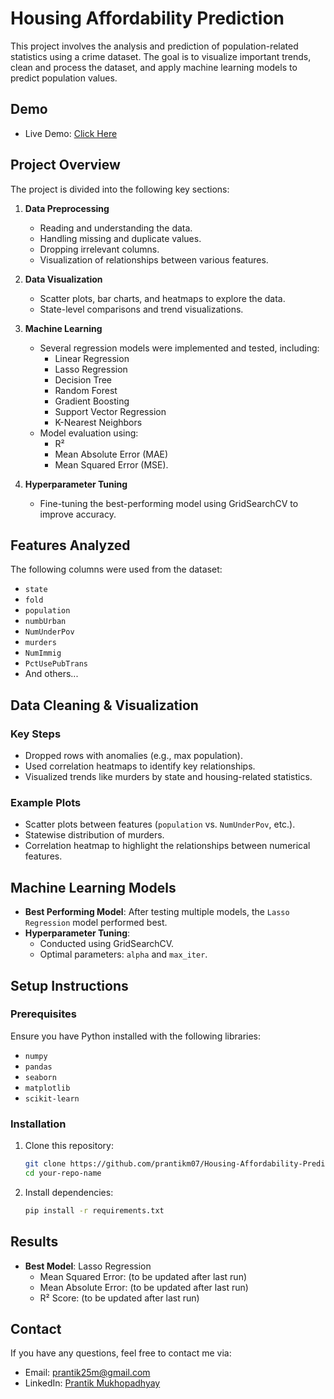 # Housing Affordability Prediction

This project involves the analysis and prediction of population-related statistics using a crime dataset. The goal is to visualize important trends, clean and process the dataset, and apply machine learning models to predict population values.

## Demo

- Live Demo: [Click Here](https://afhouse.onrender.com)

## Project Overview

The project is divided into the following key sections:
1. **Data Preprocessing**
   - Reading and understanding the data.
   - Handling missing and duplicate values.
   - Dropping irrelevant columns.
   - Visualization of relationships between various features.

2. **Data Visualization**
   - Scatter plots, bar charts, and heatmaps to explore the data.
   - State-level comparisons and trend visualizations.

3. **Machine Learning**
   - Several regression models were implemented and tested, including:
     - Linear Regression
     - Lasso Regression
     - Decision Tree
     - Random Forest
     - Gradient Boosting
     - Support Vector Regression
     - K-Nearest Neighbors
   - Model evaluation using:
     - R²
     - Mean Absolute Error (MAE)
     - Mean Squared Error (MSE).

4. **Hyperparameter Tuning**
   - Fine-tuning the best-performing model using GridSearchCV to improve accuracy.


## Features Analyzed

The following columns were used from the dataset:
- `state`
- `fold`
- `population`
- `numbUrban`
- `NumUnderPov`
- `murders`
- `NumImmig`
- `PctUsePubTrans`
- And others...


## Data Cleaning & Visualization

### Key Steps
- Dropped rows with anomalies (e.g., max population).
- Used correlation heatmaps to identify key relationships.
- Visualized trends like murders by state and housing-related statistics.

### Example Plots
- Scatter plots between features (`population` vs. `NumUnderPov`, etc.).
- Statewise distribution of murders.
- Correlation heatmap to highlight the relationships between numerical features.


## Machine Learning Models

- **Best Performing Model**: After testing multiple models, the `Lasso Regression` model performed best.
- **Hyperparameter Tuning**:
  - Conducted using GridSearchCV.
  - Optimal parameters: `alpha` and `max_iter`.


## Setup Instructions

### Prerequisites
Ensure you have Python installed with the following libraries:
- `numpy`
- `pandas`
- `seaborn`
- `matplotlib`
- `scikit-learn`

### Installation
1. Clone this repository:
   ```bash
   git clone https://github.com/prantikm07/Housing-Affordability-Prediction-based-on-socio-economic-factors.git
   cd your-repo-name
   ```
2. Install dependencies:
   ```bash
   pip install -r requirements.txt
   ```


## Results

- **Best Model**: Lasso Regression
  - Mean Squared Error:  (to be updated after last run)
  - Mean Absolute Error:  (to be updated after last run)
  - R² Score:  (to be updated after last run)


## Contact

If you have any questions, feel free to contact me via:
- Email: [prantik25m@gmail.com](mailto:prantik25m@gmail.com)
- LinkedIn: [Prantik Mukhopadhyay](https://www.linkedin.com/in/prantikm07/)
